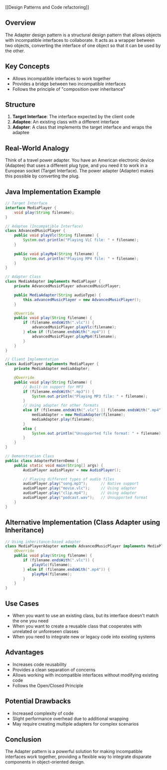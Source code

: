 [[Design Patterns and Code refactoring]]

## Overview
The Adapter design pattern is a structural design pattern that allows objects with incompatible interfaces to collaborate. It acts as a wrapper between two objects, converting the interface of one object so that it can be used by the other.

## Key Concepts
- Allows incompatible interfaces to work together
- Provides a bridge between two incompatible interfaces
- Follows the principle of "composition over inheritance"

## Structure
1. **Target Interface**: The interface expected by the client code
2. **Adaptee**: An existing class with a different interface
3. **Adapter**: A class that implements the target interface and wraps the adaptee

## Real-World Analogy
Think of a travel power adapter. You have an American electronic device (Adaptee) that uses a different plug type, and you need it to work in a European socket (Target Interface). The power adapter (Adapter) makes this possible by converting the plug.

## Java Implementation Example

```java
// Target Interface
interface MediaPlayer {
    void play(String filename);
}

// Adaptee (Incompatible Interface)
class AdvancedMusicPlayer {
    public void playVlc(String filename) {
        System.out.println("Playing VLC file: " + filename);
    }
    
    public void playMp4(String filename) {
        System.out.println("Playing MP4 file: " + filename);
    }
}

// Adapter Class
class MediaAdapter implements MediaPlayer {
    private AdvancedMusicPlayer advancedMusicPlayer;

    public MediaAdapter(String audioType) {
        this.advancedMusicPlayer = new AdvancedMusicPlayer();
    }

    @Override
    public void play(String filename) {
        if (filename.endsWith(".vlc")) {
            advancedMusicPlayer.playVlc(filename);
        } else if (filename.endsWith(".mp4")) {
            advancedMusicPlayer.playMp4(filename);
        }
    }
}

// Client Implementation
class AudioPlayer implements MediaPlayer {
    private MediaAdapter mediaAdapter;

    @Override
    public void play(String filename) {
        // Built-in support for MP3
        if (filename.endsWith(".mp3")) {
            System.out.println("Playing MP3 file: " + filename);
        } 
        // Using adapter for other formats
        else if (filename.endsWith(".vlc") || filename.endsWith(".mp4")) {
            mediaAdapter = new MediaAdapter(filename);
            mediaAdapter.play(filename);
        } 
        else {
            System.out.println("Unsupported file format: " + filename);
        }
    }
}

// Demonstration Class
public class AdapterPatternDemo {
    public static void main(String[] args) {
        AudioPlayer audioPlayer = new AudioPlayer();

        // Playing different types of audio files
        audioPlayer.play("song.mp3");      // Native support
        audioPlayer.play("movie.vlc");     // Using adapter
        audioPlayer.play("clip.mp4");      // Using adapter
        audioPlayer.play("podcast.wav");   // Unsupported format
    }
}
```

## Alternative Implementation (Class Adapter using Inheritance)
```java
// Using inheritance-based adapter
class MediaPlayerAdapter extends AdvancedMusicPlayer implements MediaPlayer {
    @Override
    public void play(String filename) {
        if (filename.endsWith(".vlc")) {
            playVlc(filename);
        } else if (filename.endsWith(".mp4")) {
            playMp4(filename);
        }
    }
}
```

## Use Cases
- When you want to use an existing class, but its interface doesn't match the one you need
- When you want to create a reusable class that cooperates with unrelated or unforeseen classes
- When you need to integrate new or legacy code into existing systems

## Advantages
- Increases code reusability
- Provides a clean separation of concerns
- Allows working with incompatible interfaces without modifying existing code
- Follows the Open/Closed Principle

## Potential Drawbacks
- Increased complexity of code
- Slight performance overhead due to additional wrapping
- May require creating multiple adapters for complex scenarios

## Conclusion
The Adapter pattern is a powerful solution for making incompatible interfaces work together, providing a flexible way to integrate disparate components in object-oriented design.